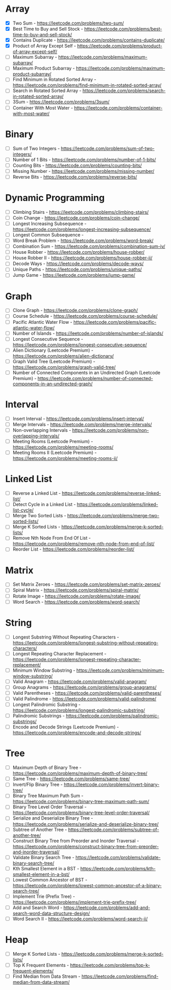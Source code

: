 # Array

* [X]  Two Sum - https://leetcode.com/problems/two-sum/
* [X]  Best Time to Buy and Sell Stock - https://leetcode.com/problems/best-time-to-buy-and-sell-stock/
* [X]  Contains Duplicate - https://leetcode.com/problems/contains-duplicate/
* [X]  Product of Array Except Self - https://leetcode.com/problems/product-of-array-except-self/
* [ ]  Maximum Subarray - https://leetcode.com/problems/maximum-subarray/
* [ ]  Maximum Product Subarray - https://leetcode.com/problems/maximum-product-subarray/
* [ ]  Find Minimum in Rotated Sorted Array - https://leetcode.com/problems/find-minimum-in-rotated-sorted-array/
* [ ]  Search in Rotated Sorted Array - https://leetcode.com/problems/search-in-rotated-sorted-array/
* [ ]  3Sum - https://leetcode.com/problems/3sum/
* [ ]  Container With Most Water - https://leetcode.com/problems/container-with-most-water/

# Binary

* [ ]  Sum of Two Integers - https://leetcode.com/problems/sum-of-two-integers/
* [ ]  Number of 1 Bits - https://leetcode.com/problems/number-of-1-bits/
* [ ]  Counting Bits - https://leetcode.com/problems/counting-bits/
* [ ]  Missing Number - https://leetcode.com/problems/missing-number/
* [ ]  Reverse Bits - https://leetcode.com/problems/reverse-bits/

# Dynamic Programming

* [ ]  Climbing Stairs - https://leetcode.com/problems/climbing-stairs/
* [ ]  Coin Change - https://leetcode.com/problems/coin-change/
* [ ]  Longest Increasing Subsequence - https://leetcode.com/problems/longest-increasing-subsequence/
* [ ]  Longest Common Subsequence -
* [ ]  Word Break Problem - https://leetcode.com/problems/word-break/
* [ ]  Combination Sum - https://leetcode.com/problems/combination-sum-iv/
* [ ]  House Robber - https://leetcode.com/problems/house-robber/
* [ ]  House Robber II - https://leetcode.com/problems/house-robber-ii/
* [ ]  Decode Ways - https://leetcode.com/problems/decode-ways/
* [ ]  Unique Paths - https://leetcode.com/problems/unique-paths/
* [ ]  Jump Game - https://leetcode.com/problems/jump-game/

# Graph

* [ ]  Clone Graph - https://leetcode.com/problems/clone-graph/
* [ ]  Course Schedule - https://leetcode.com/problems/course-schedule/
* [ ]  Pacific Atlantic Water Flow - https://leetcode.com/problems/pacific-atlantic-water-flow/
* [ ]  Number of Islands - https://leetcode.com/problems/number-of-islands/
* [ ]  Longest Consecutive Sequence - https://leetcode.com/problems/longest-consecutive-sequence/
* [ ]  Alien Dictionary (Leetcode Premium) - https://leetcode.com/problems/alien-dictionary/
* [ ]  Graph Valid Tree (Leetcode Premium) - https://leetcode.com/problems/graph-valid-tree/
* [ ]  Number of Connected Components in an Undirected Graph (Leetcode Premium) - https://leetcode.com/problems/number-of-connected-components-in-an-undirected-graph/

# Interval

* [ ]  Insert Interval - https://leetcode.com/problems/insert-interval/
* [ ]  Merge Intervals - https://leetcode.com/problems/merge-intervals/
* [ ]  Non-overlapping Intervals - https://leetcode.com/problems/non-overlapping-intervals/
* [ ]  Meeting Rooms (Leetcode Premium) - https://leetcode.com/problems/meeting-rooms/
* [ ]  Meeting Rooms II (Leetcode Premium) - https://leetcode.com/problems/meeting-rooms-ii/

# Linked List

* [ ]  Reverse a Linked List - https://leetcode.com/problems/reverse-linked-list/
* [ ]  Detect Cycle in a Linked List - https://leetcode.com/problems/linked-list-cycle/
* [ ]  Merge Two Sorted Lists - https://leetcode.com/problems/merge-two-sorted-lists/
* [ ]  Merge K Sorted Lists - https://leetcode.com/problems/merge-k-sorted-lists/
* [ ]  Remove Nth Node From End Of List - https://leetcode.com/problems/remove-nth-node-from-end-of-list/
* [ ]  Reorder List - https://leetcode.com/problems/reorder-list/

# Matrix

* [ ]  Set Matrix Zeroes - https://leetcode.com/problems/set-matrix-zeroes/
* [ ]  Spiral Matrix - https://leetcode.com/problems/spiral-matrix/
* [ ]  Rotate Image - https://leetcode.com/problems/rotate-image/
* [ ]  Word Search - https://leetcode.com/problems/word-search/

# String

* [ ]  Longest Substring Without Repeating Characters - https://leetcode.com/problems/longest-substring-without-repeating-characters/
* [ ]  Longest Repeating Character Replacement - https://leetcode.com/problems/longest-repeating-character-replacement/
* [ ]  Minimum Window Substring - https://leetcode.com/problems/minimum-window-substring/
* [ ]  Valid Anagram - https://leetcode.com/problems/valid-anagram/
* [ ]  Group Anagrams - https://leetcode.com/problems/group-anagrams/
* [ ]  Valid Parentheses - https://leetcode.com/problems/valid-parentheses/
* [ ]  Valid Palindrome - https://leetcode.com/problems/valid-palindrome/
* [ ]  Longest Palindromic Substring - https://leetcode.com/problems/longest-palindromic-substring/
* [ ]  Palindromic Substrings - https://leetcode.com/problems/palindromic-substrings/
* [ ]  Encode and Decode Strings (Leetcode Premium) - https://leetcode.com/problems/encode-and-decode-strings/

# Tree

* [ ]  Maximum Depth of Binary Tree - https://leetcode.com/problems/maximum-depth-of-binary-tree/
* [ ]  Same Tree - https://leetcode.com/problems/same-tree/
* [ ]  Invert/Flip Binary Tree - https://leetcode.com/problems/invert-binary-tree/
* [ ]  Binary Tree Maximum Path Sum - https://leetcode.com/problems/binary-tree-maximum-path-sum/
* [ ]  Binary Tree Level Order Traversal - https://leetcode.com/problems/binary-tree-level-order-traversal/
* [ ]  Serialize and Deserialize Binary Tree - https://leetcode.com/problems/serialize-and-deserialize-binary-tree/
* [ ]  Subtree of Another Tree - https://leetcode.com/problems/subtree-of-another-tree/
* [ ]  Construct Binary Tree from Preorder and Inorder Traversal - https://leetcode.com/problems/construct-binary-tree-from-preorder-and-inorder-traversal/
* [ ]  Validate Binary Search Tree - https://leetcode.com/problems/validate-binary-search-tree/
* [ ]  Kth Smallest Element in a BST - https://leetcode.com/problems/kth-smallest-element-in-a-bst/
* [ ]  Lowest Common Ancestor of BST - https://leetcode.com/problems/lowest-common-ancestor-of-a-binary-search-tree/
* [ ]  Implement Trie (Prefix Tree) - https://leetcode.com/problems/implement-trie-prefix-tree/
* [ ]  Add and Search Word - https://leetcode.com/problems/add-and-search-word-data-structure-design/
* [ ]  Word Search II - https://leetcode.com/problems/word-search-ii/

# Heap

* [ ]  Merge K Sorted Lists - https://leetcode.com/problems/merge-k-sorted-lists/
* [ ]  Top K Frequent Elements - https://leetcode.com/problems/top-k-frequent-elements/
* [ ]  Find Median from Data Stream - https://leetcode.com/problems/find-median-from-data-stream/
